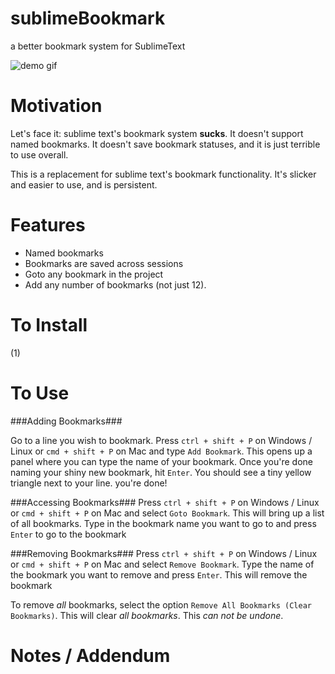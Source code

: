 sublimeBookmark
===============

a better bookmark system for SublimeText

![demo gif](https://mediacru.sh/isyhPHU37XOT/frame)

Motivation
==========

Let's face it: sublime text's bookmark system __sucks__. <rant> It doesn't support named bookmarks. It doesn't save bookmark statuses, and it is just terrible to use overall. </rant>

This is a replacement for sublime text's bookmark functionality. It's slicker and easier to use, and is persistent. 


Features
========

* Named bookmarks
* Bookmarks are saved across sessions
* Goto any bookmark in the project
* Add any number of bookmarks (not just 12).

To Install
==========

(1)


To Use
======

###Adding Bookmarks###

Go to a line you wish to bookmark. Press ```ctrl + shift + P``` on Windows / Linux or ```cmd + shift + P``` on Mac and type ```Add Bookmark```. This opens up a panel where you can type the name of your bookmark. Once you're done naming your shiny new bookmark, hit ```Enter```. You should see a tiny yellow triangle next to your line. you're done!


###Accessing Bookmarks###
Press ```ctrl + shift + P```  on Windows / Linux or ```cmd + shift + P``` on Mac and select ```Goto Bookmark```. This will bring up a list of all bookmarks. Type in the bookmark name you want to go to and press ```Enter``` to go to the bookmark 


###Removing Bookmarks###
Press ```ctrl + shift + P```  on Windows / Linux or ```cmd + shift + P``` on Mac and select ```Remove Bookmark```. Type the name of the bookmark you want to remove and press ```Enter```. This will remove the bookmark

To remove _all_ bookmarks, select the option ```Remove All Bookmarks (Clear Bookmarks)```. This will clear _all bookmarks_. This _can not be undone_.  

Notes / Addendum
================

